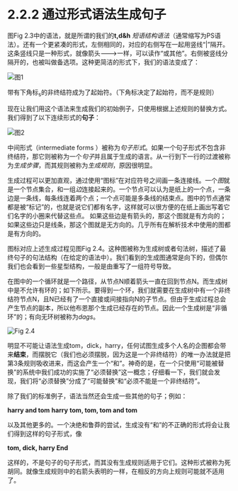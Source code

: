 # 2.2.2 通过形式语法生成句子

图Fig 2.3中的语法，就是所谓的我们的**t,d&h** *短语结构语法*（通常缩写为PS语法）。还有一个更紧凑的形式，左侧相同的，对应的右侧写在一起用竖线“|”隔开。这条竖线只是一种形式，就像箭头--->一样，可以读作“或其他”。右侧被竖线分隔开的，也被叫做备选项。这种更简洁的形式下，我们的语法变成了：

![图1](../../img/2.2.2_1.png)

带有下角标<sub>s</sub>的非终结符成为了起始符。（下角标决定了起始符，而不是规则）

现在让我们用这个语法来生成我们的初始例子，只使用根据上述规则的替换方式。我们得到了以下连续形式的**句子**：

![图2](../../img/2.2.2_2.png)

中间形式（intermediate forms ）被称为*句子形式*。如果一个句子形式不包含非终结符，那它则被称为一个*句子*并且属于生成的语言。从一行到下一行的过渡被称为*生成步骤*，而其规则被称为*生成规则*，原因很明显。

生成过程可以更加直观，通过使用“图标”在对应符号之间画一条连接线。一个*图*就是一个节点集合，和一组*边*连接起来的。一个节点可以认为是纸上的一个点，一条边是一条线，每条线连着两个点；一个点可能是多条线的结束点。图中的节点通常都是被“标记”的，也就是说它们都有名字，这样就可以很方便的在纸上画出写着它们名字的小圈来代替这些点。 如果这些边是有箭头的，那这个图就是有方向的；如果这些边只是线条，那这个图就是无方向的。几乎所有在解析技术中使用的图都是有方向的。

图标对应上述生成过程见图Fig 2.4。这种图被称为生成树或者句法树，描述了最终句子的句法结构（在给定的语法中）。我们看到的生成图通常是向下的，但偶尔我们也会看到一些星型结构，一般是由重写了一组符号导致。

在图中的一个循环就是一个路径，从节点N顺着箭头一直在回到节点N。而生成树中是不允许有环的；如下所示。要得到一个环，我们就需要在生成树中有一个非终结符节点N，且N已经有了一个直接或间接指向N的子节点。但由于生成过程总会产生节点的副本，所以他布恩那个生成已经存在的节点。因此一个生成树是“非循环”的；有向无环树被称为*dags*。

![Fig 2.4](../../img/2.2.2_3-Fig.2.4.png)

明显不可能让语法生成tom，dick，harry，任何试图生成多个人名的企图都会带来**结束**，而摆脱它（我们也必须摆脱，因为这是一个非终结符）的唯一办法就是把第3条规则吸收进来，而这会产生一个“和”。神奇的是，在一个只使用“可能被替换”的系统中我们成功的实施了“必须替换”这一概念；仔细看一下，我们就会发现，我们将“必须替换”分成了“可能替换”和“必须不能是一个非终结符”。

除了我们的标准例子，语法当然还会生成一些其他的句子；例如：

**harry and tom**
**harry**
**tom, tom, tom and tom**

以及其他更多的。一个决绝和鲁莽的尝试，生成没有“和”的不正确的形式将会让我们得到这样的句子形式，像

**tom, dick, harry End**

这样的，不是句子的句子形式，而其没有生成规则适用于它们。这种形式被称为死胡同。就像生成规则中的右箭头表明的一样，在相反的方向上规则可能就不适用了。

